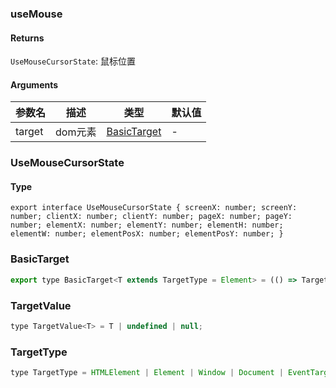 ### useMouse

#### Returns
`UseMouseCursorState`: 鼠标位置

#### Arguments
|参数名|描述|类型|默认值|
|---|---|---|---|
|target|dom元素|[BasicTarget](#BasicTarget) |-|

### UseMouseCursorState

#### Type

`export interface UseMouseCursorState {
  screenX: number;
  screenY: number;
  clientX: number;
  clientY: number;
  pageX: number;
  pageY: number;
  elementX: number;
  elementY: number;
  elementH: number;
  elementW: number;
  elementPosX: number;
  elementPosY: number;
}`


### BasicTarget

```js
export type BasicTarget<T extends TargetType = Element> = (() => TargetValue<T>) | TargetValue<T> | MutableRefObject<TargetValue<T>>;
```

### TargetValue

```js
type TargetValue<T> = T | undefined | null;
```

### TargetType

```js
type TargetType = HTMLElement | Element | Window | Document | EventTarget;
```